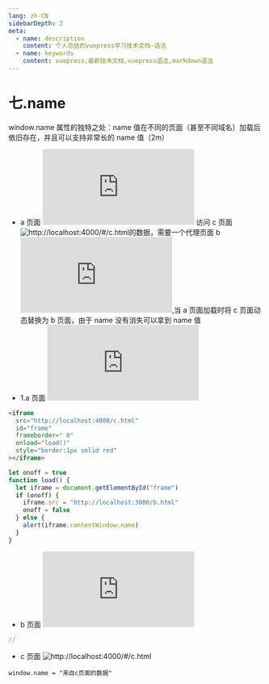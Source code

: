 ```yaml
---
lang: zh-CN
sidebarDepth: 2
meta:
  - name: description
    content: 个人总结的vuepress学习技术文档-语法
  - name: keywords
    content: vuepress,最新技术文档,vuepress语法,markdown语法
---
```


# 七.name

window.name 属性的独特之处：name 值在不同的页面（甚至不同域名）加载后依旧存在，并且可以支持非常长的 name 值（2m）

- a 页面 ![http://localhost:3000/a.html](http://localhost:3000/a.html) 访问 c 页面 ![http://localhost:4000/#/c.html](http://localhost:4000/#/c.html)的数据，需要一个代理页面 b![http://localhost:3000/b.html](http://localhost:3000/b.html),当 a 页面加载时将 c 页面动态替换为 b 页面，由于 name 没有消失可以拿到 name 值
- 1.a 页面 ![http://localhost:3000/a.html](http://localhost:3000/a.html)

```html
<iframe
  src="http://localhost:4000/c.html"
  id="frame"
  frameborder=" 0"
  onload="load()"
  style="border:1px solid red"
></iframe>
```

```js
let onoff = true
function load() {
  let iframe = document.getElementById("frame")
  if (onoff) {
    iframe.src = "http://localhost:3000/b.html"
    onoff = false
  } else {
    alert(iframe.contentWindow.name)
  }
}
```

- b 页面 ![http://localhost:3000/b.html](http://localhost:3000/b.html)

```js
//
```

- c 页面 ![http://localhost:4000/#/c.html](http://localhost:4000/#/c.html)

```
window.name = "来自c页面的数据"
```
